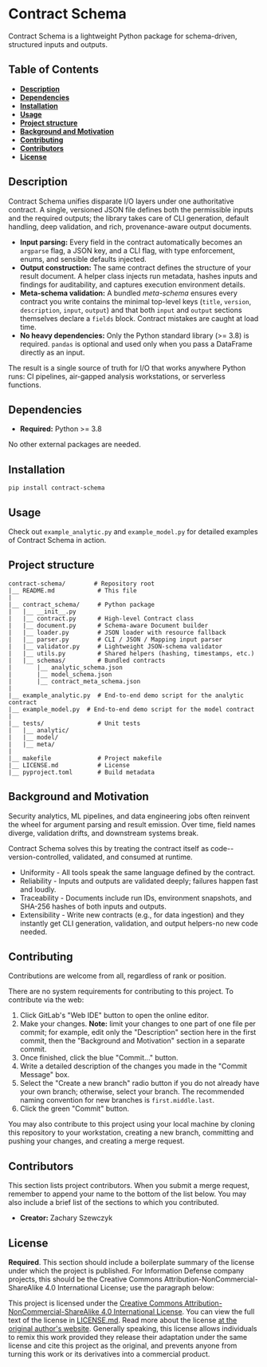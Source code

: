 # Contract Schema

Contract Schema is a lightweight Python package for schema-driven, structured inputs and outputs.

## Table of Contents

* [**Description**](#description)
* [**Dependencies**](#dependencies)
* [**Installation**](#installation)
* [**Usage**](#usage)
* [**Project structure**](#project-structure)
* [**Background and Motivation**](#background-and-motivation)
* [**Contributing**](#contributing)
* [**Contributors**](#contributors)
* [**License**](#license)

## Description

Contract Schema unifies disparate I/O layers under one authoritative contract. A single, versioned JSON file defines both the permissible inputs and the required outputs; the library takes care of CLI generation, default handling, deep validation, and rich, provenance-aware output documents.

* **Input parsing:** Every field in the contract automatically becomes an `argparse` flag, a JSON key, and a CLI flag, with type enforcement, enums, and sensible defaults injected.  
* **Output construction:** The same contract defines the structure of your result document. A helper class injects run metadata, hashes inputs and findings for auditability, and captures execution environment details.  
* **Meta-schema validation:** A bundled _meta-schema_ ensures every contract you write contains the minimal top-level keys (`title`, `version`, `description`, `input`, `output`) and that both `input` and `output` sections themselves declare a `fields` block. Contract mistakes are caught at load time.  
* **No heavy dependencies:** Only the Python standard library (>= 3.8) is required. `pandas` is optional and used only when you pass a DataFrame directly as an input.  

The result is a single source of truth for I/O that works anywhere Python runs: CI pipelines, air-gapped analysis workstations, or serverless functions.

## Dependencies

* **Required:** Python >= 3.8  

No other external packages are needed.

## Installation

```
pip install contract-schema
```

## Usage

Check out `example_analytic.py` and `example_model.py` for detailed examples of Contract Schema in action.

## Project structure

```
contract-schema/        # Repository root
|__ README.md            # This file
|
|__ contract_schema/     # Python package
|   |__ __init__.py
|   |__ contract.py      # High-level Contract class
|   |__ document.py      # Schema-aware Document builder
|   |__ loader.py        # JSON loader with resource fallback
|   |__ parser.py        # CLI / JSON / Mapping input parser
|   |__ validator.py     # Lightweight JSON-schema validator
|   |__ utils.py         # Shared helpers (hashing, timestamps, etc.)
|   |__ schemas/         # Bundled contracts
|       |__ analytic_schema.json
|       |__ model_schema.json
|       |__ contract_meta_schema.json
|
|__ example_analytic.py  # End-to-end demo script for the analytic contract
|__ example_model.py  # End-to-end demo script for the model contract
|
|__ tests/               # Unit tests
|   |__ analytic/
|   |__ model/
|   |__ meta/
|
|__ makefile             # Project makefile
|__ LICENSE.md           # License
|__ pyproject.toml       # Build metadata
```

## Background and Motivation

Security analytics, ML pipelines, and data engineering jobs often reinvent the wheel for argument parsing and result emission. Over time, field names diverge, validation drifts, and downstream systems break.

Contract Schema solves this by treating the contract itself as code--version-controlled, validated, and consumed at runtime.

* Uniformity - All tools speak the same language defined by the contract.
* Reliability - Inputs and outputs are validated deeply; failures happen fast and loudly.
* Traceability - Documents include run IDs, environment snapshots, and SHA-256 hashes of both inputs and outputs.
* Extensibility - Write new contracts (e.g., for data ingestion) and they instantly get CLI generation, validation, and output helpers-no new code needed.

## Contributing

Contributions are welcome from all, regardless of rank or position.

There are no system requirements for contributing to this project. To contribute via the web:

1. Click GitLab's "Web IDE" button to open the online editor.
2. Make your changes. **Note:** limit your changes to one part of one file per commit; for example, edit only the "Description" section here in the first commit, then the "Background and Motivation" section in a separate commit.
3. Once finished, click the blue "Commit..." button.
4. Write a detailed description of the changes you made in the "Commit Message" box.
5. Select the "Create a new branch" radio button if you do not already have your own branch; otherwise, select your branch. The recommended naming convention for new branches is ``first.middle.last``.
6. Click the green "Commit" button.

You may also contribute to this project using your local machine by cloning this repository to your workstation, creating a new branch, committing and pushing your changes, and creating a merge request.

## Contributors

This section lists project contributors. When you submit a merge request, remember to append your name to the bottom of the list below. You may also include a brief list of the sections to which you contributed.

* **Creator:** Zachary Szewczyk

## License

**Required**. This section should include a boilerplate summary of the license under which the project is published. For Information Defense company projects, this should be the Creative Commons Attribution-NonCommercial-ShareAlike 4.0 International License; use the paragraph below:

This project is licensed under the [Creative Commons Attribution-NonCommercial-ShareAlike 4.0 International License](https://creativecommons.org/licenses/by-nc-sa/4.0/). You can view the full text of the license in [LICENSE.md](./LICENSE.md). Read more about the license [at the original author's website](https://zacs.site/disclaimers.html). Generally speaking, this license allows individuals to remix this work provided they release their adaptation under the same license and cite this project as the original, and prevents anyone from turning this work or its derivatives into a commercial product.
